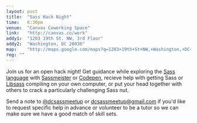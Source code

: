 ```yaml
---
layout: post
title:  "Sass Hack Night"
time:   6:30pm
venue:  "Canvas Coworking Space"
link:   "http://canvas.co/work"
addy1:  "1203 19th St. NW, 3rd Floor"
addy2:  "Washington, DC 20036"
map:    "http://maps.google.com/maps?q=1203+19th+St+NW,+Washington,+DC+20036"
reg: ""
---
```


Join us for an open hack night! Get guidance while exploring the [Sass language](http://sass-lang.com/) with [Sassmeister](http://sassmeister.com/) or [Codepen](http://codepen.io/), recieve help with getting Sass or [Libsass](http://libsass.com/) compiling on your own computer, or put your head together with others to crack a particularly challenging Sass nut.

Send a note to [@dcsassmeetup](https://twitter.com/dcsassmeetup) or <dcsassmeetup@gmail.com> if you'd like to request specific help in advance or volunteer to be a tutor so we can make sure we have a good match of skill sets.
